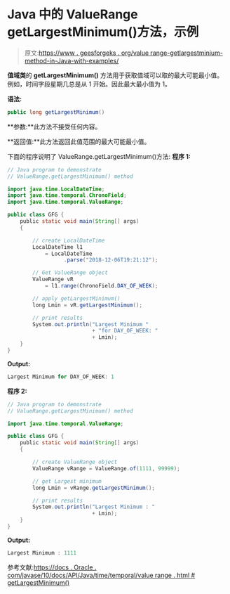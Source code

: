 # Java 中的 ValueRange getLargestMinimum()方法，示例

> 原文:[https://www . geesforgeks . org/value range-getlargestminium-method-in-Java-with-examples/](https://www.geeksforgeeks.org/valuerange-getlargestminimum-method-in-java-with-examples/)

**值域类**的 **getLargestMinimum()** 方法用于获取值域可以取的最大可能最小值。例如，时间字段星期几总是从 1 开始。因此最大最小值为 1。

**语法:**

```java
public long getLargestMinimum()

```

**参数:**此方法不接受任何内容。

**返回值:**此方法返回此值范围的最大可能最小值。

下面的程序说明了 ValueRange.getLargestMinimum()方法:
**程序 1:**

```java
// Java program to demonstrate
// ValueRange.getLargestMinimum() method

import java.time.LocalDateTime;
import java.time.temporal.ChronoField;
import java.time.temporal.ValueRange;

public class GFG {
    public static void main(String[] args)
    {

        // create LocalDateTime
        LocalDateTime l1
            = LocalDateTime
                  .parse("2018-12-06T19:21:12");

        // Get ValueRange object
        ValueRange vR
            = l1.range(ChronoField.DAY_OF_WEEK);

        // apply getLargestMinimum()
        long Lmin = vR.getLargestMinimum();

        // print results
        System.out.println("Largest Minimum "
                           + "for DAY_OF_WEEK: "
                           + Lmin);
    }
}
```

**Output:**

```java
Largest Minimum for DAY_OF_WEEK: 1

```

**程序 2:**

```java
// Java program to demonstrate
// ValueRange.getLargestMinimum() method

import java.time.temporal.ValueRange;

public class GFG {
    public static void main(String[] args)
    {

        // create ValueRange object
        ValueRange vRange = ValueRange.of(1111, 99999);

        // get Largest minimum
        long Lmin = vRange.getLargestMinimum();

        // print results
        System.out.println("Largest Minimum : "
                           + Lmin);
    }
}
```

**Output:**

```java
Largest Minimum : 1111

```

参考文献:[https://docs . Oracle . com/javase/10/docs/API/Java/time/temporal/value range . html # getLargestMinimum()](https://docs.oracle.com/javase/10/docs/api/java/time/temporal/ValueRange.html#getLargestMinimum())